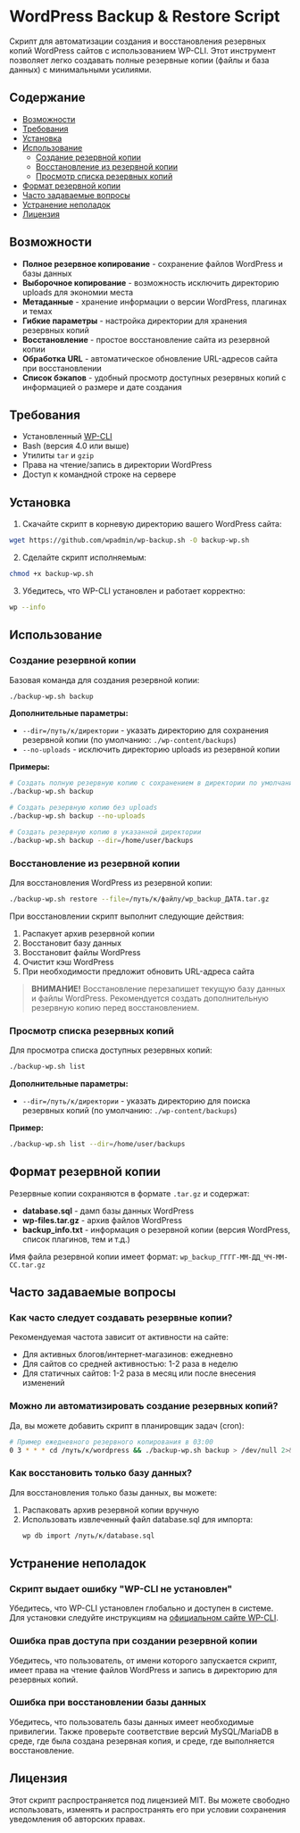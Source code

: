 # WordPress Backup & Restore Script

Скрипт для автоматизации создания и восстановления резервных копий WordPress сайтов с использованием WP-CLI. Этот инструмент позволяет легко создавать полные резервные копии (файлы и база данных) с минимальными усилиями.

## Содержание

- [Возможности](#возможности)
- [Требования](#требования)
- [Установка](#установка)
- [Использование](#использование)
  - [Создание резервной копии](#создание-резервной-копии)
  - [Восстановление из резервной копии](#восстановление-из-резервной-копии)
  - [Просмотр списка резервных копий](#просмотр-списка-резервных-копий)
- [Формат резервной копии](#формат-резервной-копии)
- [Часто задаваемые вопросы](#часто-задаваемые-вопросы)
- [Устранение неполадок](#устранение-неполадок)
- [Лицензия](#лицензия)

## Возможности

- **Полное резервное копирование** - сохранение файлов WordPress и базы данных
- **Выборочное копирование** - возможность исключить директорию uploads для экономии места
- **Метаданные** - хранение информации о версии WordPress, плагинах и темах
- **Гибкие параметры** - настройка директории для хранения резервных копий
- **Восстановление** - простое восстановление сайта из резервной копии
- **Обработка URL** - автоматическое обновление URL-адресов сайта при восстановлении
- **Список бэкапов** - удобный просмотр доступных резервных копий с информацией о размере и дате создания

## Требования

- Установленный [WP-CLI](https://wp-cli.org/)
- Bash (версия 4.0 или выше)
- Утилиты `tar` и `gzip`
- Права на чтение/запись в директории WordPress
- Доступ к командной строке на сервере

## Установка

1. Скачайте скрипт в корневую директорию вашего WordPress сайта:

```bash
wget https://github.com/wpadmin/wp-backup.sh -O backup-wp.sh
```

2. Сделайте скрипт исполняемым:

```bash
chmod +x backup-wp.sh
```

3. Убедитесь, что WP-CLI установлен и работает корректно:

```bash
wp --info
```

## Использование

### Создание резервной копии

Базовая команда для создания резервной копии:

```bash
./backup-wp.sh backup
```

**Дополнительные параметры:**

- `--dir=/путь/к/директории` - указать директорию для сохранения резервной копии (по умолчанию: `./wp-content/backups`)
- `--no-uploads` - исключить директорию uploads из резервной копии

**Примеры:**

```bash
# Создать полную резервную копию с сохранением в директории по умолчанию
./backup-wp.sh backup

# Создать резервную копию без uploads
./backup-wp.sh backup --no-uploads

# Создать резервную копию в указанной директории
./backup-wp.sh backup --dir=/home/user/backups
```

### Восстановление из резервной копии

Для восстановления WordPress из резервной копии:

```bash
./backup-wp.sh restore --file=/путь/к/файлу/wp_backup_ДАТА.tar.gz
```

При восстановлении скрипт выполнит следующие действия:
1. Распакует архив резервной копии
2. Восстановит базу данных
3. Восстановит файлы WordPress
4. Очистит кэш WordPress
5. При необходимости предложит обновить URL-адреса сайта

> **ВНИМАНИЕ!** Восстановление перезапишет текущую базу данных и файлы WordPress. Рекомендуется создать дополнительную резервную копию перед восстановлением.

### Просмотр списка резервных копий

Для просмотра списка доступных резервных копий:

```bash
./backup-wp.sh list
```

**Дополнительные параметры:**

- `--dir=/путь/к/директории` - указать директорию для поиска резервных копий (по умолчанию: `./wp-content/backups`)

**Пример:**

```bash
./backup-wp.sh list --dir=/home/user/backups
```

## Формат резервной копии

Резервные копии сохраняются в формате `.tar.gz` и содержат:

- **database.sql** - дамп базы данных WordPress
- **wp-files.tar.gz** - архив файлов WordPress
- **backup_info.txt** - информация о резервной копии (версия WordPress, список плагинов, тем и т.д.)

Имя файла резервной копии имеет формат: `wp_backup_ГГГГ-ММ-ДД_ЧЧ-ММ-СС.tar.gz`

## Часто задаваемые вопросы

### Как часто следует создавать резервные копии?

Рекомендуемая частота зависит от активности на сайте:
- Для активных блогов/интернет-магазинов: ежедневно
- Для сайтов со средней активностью: 1-2 раза в неделю
- Для статичных сайтов: 1-2 раза в месяц или после внесения изменений

### Можно ли автоматизировать создание резервных копий?

Да, вы можете добавить скрипт в планировщик задач (cron):

```bash
# Пример ежедневного резервного копирования в 03:00
0 3 * * * cd /путь/к/wordpress && ./backup-wp.sh backup > /dev/null 2>&1
```

### Как восстановить только базу данных?

Для восстановления только базы данных, вы можете:
1. Распаковать архив резервной копии вручную
2. Использовать извлеченный файл database.sql для импорта:
   ```bash
   wp db import /путь/к/database.sql
   ```

## Устранение неполадок

### Скрипт выдает ошибку "WP-CLI не установлен"

Убедитесь, что WP-CLI установлен глобально и доступен в системе. Для установки следуйте инструкциям на [официальном сайте WP-CLI](https://wp-cli.org/).

### Ошибка прав доступа при создании резервной копии

Убедитесь, что пользователь, от имени которого запускается скрипт, имеет права на чтение файлов WordPress и запись в директорию для резервных копий.

### Ошибка при восстановлении базы данных

Убедитесь, что пользователь базы данных имеет необходимые привилегии. Также проверьте соответствие версий MySQL/MariaDB в среде, где была создана резервная копия, и среде, где выполняется восстановление.

## Лицензия

Этот скрипт распространяется под лицензией MIT. Вы можете свободно использовать, изменять и распространять его при условии сохранения уведомления об авторских правах.
